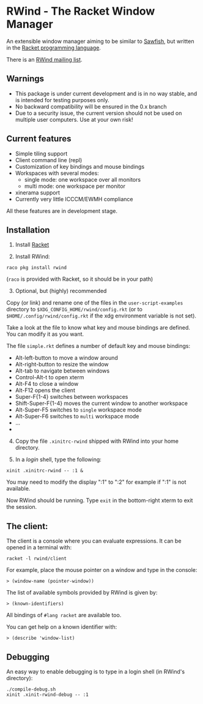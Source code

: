 # RWind - The Racket Window Manager

An extensible window manager aiming to be similar to [Sawfish](http://sawfish.wikia.com), but written in the [Racket programming language](http://www.racket-lang.org).

There is an [RWind mailing list](https://groups.google.com/forum/?fromgroups#!forum/rwind).


## Warnings

* This package is under current development and is in no way stable, and
  is intended for testing purposes only.
* No backward compatibility will be ensured in the 0.x branch
* Due to a security issue, the current version should not be used on multiple
  user computers. Use at your own risk!


## Current features

* Simple tiling support
* Client command line (repl)
* Customization of key bindings and mouse bindings
* Workspaces with several modes:
    - single mode: one workspace over all monitors
    - multi mode: one workspace per monitor
* xinerama support
* Currently very little ICCCM/EWMH compliance

All these features are in development stage.

## Installation

1) Install [Racket](http://www.racket-lang.org)

2) Install RWind:
```shell
raco pkg install rwind
```
(`raco` is provided with Racket, so it should be in your path)

3) Optional, but (highly) recommended

Copy (or link) and rename one of the files in the `user-script-examples` directory
to `$XDG_CONFIG_HOME/rwind/config.rkt` (or to `$HOME/.config/rwind/config.rkt` if
the xdg environment variable is not set).

Take a look at the file to know what key and mouse bindings are defined. You can
modify it as you want.

The file `simple.rkt` defines a number of default key and mouse bindings:
 - Alt-left-button to move a window around
 - Alt-right-button to resize the window
 - Alt-tab to navigate between windows
 - Control-Alt-t to open xterm
 - Alt-F4 to close a window
 - Alt-F12 opens the client
 - Super-F{1-4} switches between workspaces
 - Shift-Super-F{1-4} moves the current window to another workspace
 - Alt-Super-F5 switches to `single` workspace mode
 - Alt-Super-F6 switches to `multi` workspace mode
 - ...
 - 

4) Copy the file `.xinitrc-rwind` shipped with RWind into your home directory.

5) In a _login_ shell, type the following:
```shell
xinit .xinitrc-rwind -- :1 &
```

You may need to modify the display ":1" to ":2" for example if ":1" is not
available.

Now RWind should be running. Type `exit` in the bottom-right xterm to exit the session.

<!--
### Installation for use in lightdm/gdm

Do steps 1-4) of the installation above.

1) In RWind's directory, compile and install the executable with:
```shell
raco exe main.rkt && sudo cp rwind /usr/bin
```

2) Copy the provided file rwind.desktop to /usr/share/xsessions/rwind.desktop

3) Close your session, choose RWind in the session menu and open your session.
-->

## The client:

The client is a console where you can evaluate expressions.
It can be opened in a terminal with:
```shell
racket -l rwind/client
```

For example, place the mouse pointer on a window and type in the console:
```racket
> (window-name (pointer-window))
```

The list of available symbols provided by RWind is given by:
```racket
> (known-identifiers)
```

All bindings of `#lang racket` are available too.

You can get help on a known identifier with:
```racket
> (describe 'window-list)
```

## Debugging

An easy way to enable debugging is to type in a login shell (in RWind's
directory):
```shell
./compile-debug.sh
xinit .xinit-rwind-debug -- :1
```
